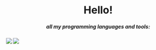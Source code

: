<h1 align="center">Hello!</h1>


<h5 align="center">all my programming languages and tools: </h5>
<img align="left" src="https://www.vectorlogo.zone/logos/rust-lang/rust-lang-icon.svg"><img align="left" src="https://www.vectorlogo.zone/logos/golang/golang-icon.svg">

